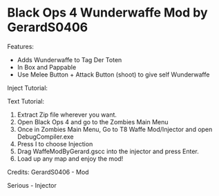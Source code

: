 # Black Ops 4 Wunderwaffe Mod by GerardS0406

Features:
- Adds Wunderwaffe to Tag Der Toten
- In Box and Pappable
- Use Melee Button + Attack Button (shoot) to give self Wunderwaffe

Inject Tutorial:

Text Tutorial:
1) Extract Zip file wherever you want.
2) Open Black Ops 4 and go to the Zombies Main Menu
3) Once in Zombies Main Menu, Go to T8 Waffe Mod/Injector and open DebugCompiler.exe
4) Press I to choose Injection
5) Drag WaffeModByGerard.gscc into the injector and press Enter.
6) Load up any map and enjoy the mod!

Credits:
GerardS0406 - Mod

Serious - Injector
